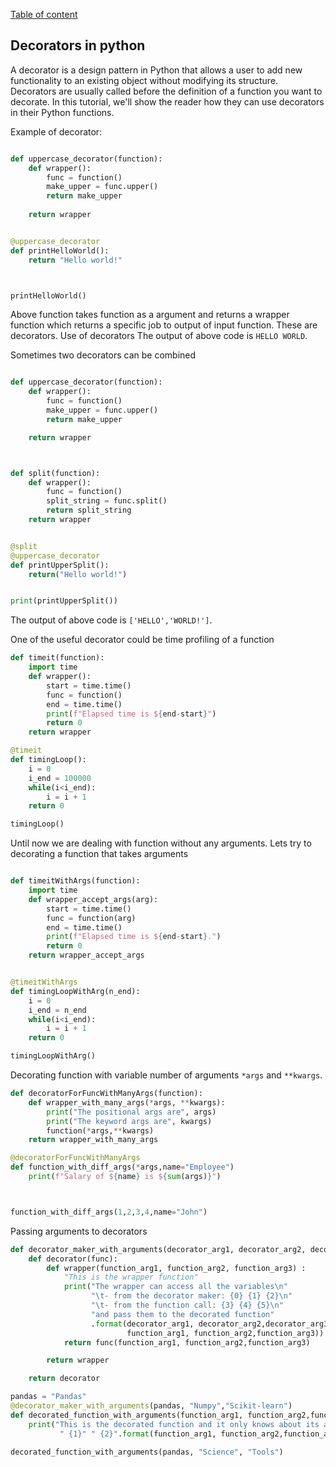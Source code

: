 [Table of content](../README.md)
## Decorators in python

A decorator is a design pattern in Python that allows a user to add 
new functionality to an existing object without modifying its structure.
Decorators are usually called before the definition of a function you
want to decorate. In this tutorial, we'll show the reader how they can 
use decorators in their Python functions.


Example of decorator:
```python

def uppercase_decorator(function):
    def wrapper():
        func = function()
        make_upper = func.upper()
        return make_upper
    
    return wrapper


@uppercase_decorator
def printHelloWorld():
    return "Hello world!"



printHelloWorld()


```
Above function takes function as a argument and returns a wrapper function which returns 
a specific job to output of input function. These are decorators. Use of decorators
The output of above code is `HELLO WORLD`.


Sometimes two decorators can be combined
```python

def uppercase_decorator(function):
    def wrapper():
        func = function()
        make_upper = func.upper()
        return make_upper

    return wrapper



def split(function):
    def wrapper():
        func = function()
        split_string = func.split()
        return split_string
    return wrapper


@split
@uppercase_decorator
def printUpperSplit():
    return("Hello world!")


print(printUpperSplit())
```
The output of above code is `['HELLO','WORLD!']`.

One of the useful decorator could be time profiling of a function
```python
def timeit(function):
    import time
    def wrapper():
        start = time.time()
        func = function()
        end = time.time()
        print(f"Elapsed time is ${end-start}")
        return 0
    return wrapper

@timeit
def timingLoop():
    i = 0
    i_end = 100000
    while(i<i_end):
        i = i + 1
    return 0

timingLoop()
```
Until now we are dealing with function without any arguments. Lets try to 
decorating a function that takes arguments
```python

def timeitWithArgs(function):
    import time
    def wrapper_accept_args(arg):
        start = time.time()
        func = function(arg)
        end = time.time()
        print(f"Elapsed time is ${end-start}.")
        return 0
    return wrapper_accept_args


@timeitWithArgs
def timingLoopWithArg(n_end):
    i = 0
    i_end = n_end
    while(i<i_end):
        i = i + 1
    return 0

timingLoopWithArg()

```
Decorating function with variable number of arguments `*args` and `**kwargs`.
```python
def decoratorForFuncWithManyArgs(function):
    def wrapper_with_many_args(*args, **kwargs):
        print("The positional args are", args)
        print("The keyword args are", kwargs)
        function(*args,**kwargs)
    return wrapper_with_many_args

@decoratorForFuncWithManyArgs
def function_with_diff_args(*args,name="Employee")
    print(f"Salary of ${name} is ${sum(args)}")



function_with_diff_args(1,2,3,4,name="John")
```



Passing arguments to decorators
```python
def decorator_maker_with_arguments(decorator_arg1, decorator_arg2, decorator_arg3):
    def decorator(func):
        def wrapper(function_arg1, function_arg2, function_arg3) :
            "This is the wrapper function"
            print("The wrapper can access all the variables\n"
                  "\t- from the decorator maker: {0} {1} {2}\n"
                  "\t- from the function call: {3} {4} {5}\n"
                  "and pass them to the decorated function"
                  .format(decorator_arg1, decorator_arg2,decorator_arg3,
                          function_arg1, function_arg2,function_arg3))
            return func(function_arg1, function_arg2,function_arg3)

        return wrapper

    return decorator

pandas = "Pandas"
@decorator_maker_with_arguments(pandas, "Numpy","Scikit-learn")
def decorated_function_with_arguments(function_arg1, function_arg2,function_arg3):
    print("This is the decorated function and it only knows about its arguments: {0}"
           " {1}" " {2}".format(function_arg1, function_arg2,function_arg3))

decorated_function_with_arguments(pandas, "Science", "Tools")


```
